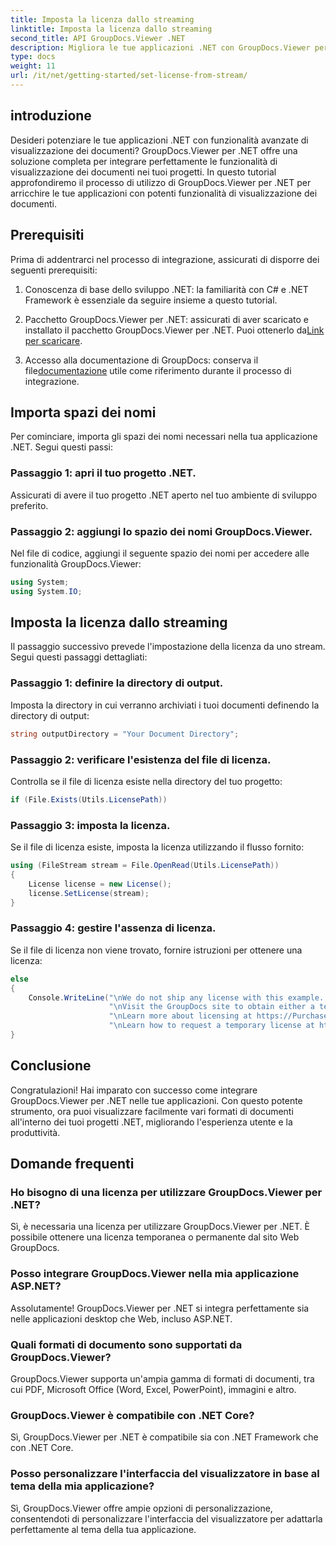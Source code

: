 ```yaml
---
title: Imposta la licenza dallo streaming
linktitle: Imposta la licenza dallo streaming
second_title: API GroupDocs.Viewer .NET
description: Migliora le tue applicazioni .NET con GroupDocs.Viewer per una visualizzazione fluida dei documenti. Segui la nostra guida passo passo e integra facilmente potenti funzionalità di visualizzazione dei documenti.
type: docs
weight: 11
url: /it/net/getting-started/set-license-from-stream/
---
```

## introduzione
Desideri potenziare le tue applicazioni .NET con funzionalità avanzate di visualizzazione dei documenti? GroupDocs.Viewer per .NET offre una soluzione completa per integrare perfettamente le funzionalità di visualizzazione dei documenti nei tuoi progetti. In questo tutorial approfondiremo il processo di utilizzo di GroupDocs.Viewer per .NET per arricchire le tue applicazioni con potenti funzionalità di visualizzazione dei documenti. 
## Prerequisiti
Prima di addentrarci nel processo di integrazione, assicurati di disporre dei seguenti prerequisiti:
1. Conoscenza di base dello sviluppo .NET: la familiarità con C# e .NET Framework è essenziale da seguire insieme a questo tutorial.
   
2.  Pacchetto GroupDocs.Viewer per .NET: assicurati di aver scaricato e installato il pacchetto GroupDocs.Viewer per .NET. Puoi ottenerlo da[Link per scaricare](https://releases.groupdocs.com/viewer/net/).
3.  Accesso alla documentazione di GroupDocs: conserva il file[documentazione](https://reference.groupdocs.com/viewer/net/) utile come riferimento durante il processo di integrazione.

## Importa spazi dei nomi
Per cominciare, importa gli spazi dei nomi necessari nella tua applicazione .NET. Segui questi passi:
### Passaggio 1: apri il tuo progetto .NET.
Assicurati di avere il tuo progetto .NET aperto nel tuo ambiente di sviluppo preferito.
### Passaggio 2: aggiungi lo spazio dei nomi GroupDocs.Viewer.
Nel file di codice, aggiungi il seguente spazio dei nomi per accedere alle funzionalità GroupDocs.Viewer:
```csharp
using System;
using System.IO;
```
## Imposta la licenza dallo streaming
Il passaggio successivo prevede l'impostazione della licenza da uno stream. Segui questi passaggi dettagliati:
### Passaggio 1: definire la directory di output.
Imposta la directory in cui verranno archiviati i tuoi documenti definendo la directory di output:
```csharp
string outputDirectory = "Your Document Directory";
```
### Passaggio 2: verificare l'esistenza del file di licenza.
Controlla se il file di licenza esiste nella directory del tuo progetto:
```csharp
if (File.Exists(Utils.LicensePath))
```
### Passaggio 3: imposta la licenza.
Se il file di licenza esiste, imposta la licenza utilizzando il flusso fornito:
```csharp
using (FileStream stream = File.OpenRead(Utils.LicensePath))
{
    License license = new License();
    license.SetLicense(stream);
}
```
### Passaggio 4: gestire l'assenza di licenza.
Se il file di licenza non viene trovato, fornire istruzioni per ottenere una licenza:
```csharp
else
{
    Console.WriteLine("\nWe do not ship any license with this example. " +
                      "\nVisit the GroupDocs site to obtain either a temporary or permanent license. " +
                      "\nLearn more about licensing at https://Purchase.groupdocs.com/faqs/licensing. "+
                      "\nLearn how to request a temporary license at https://Purchase.groupdocs.com/temporary-license.");
}
```

## Conclusione
Congratulazioni! Hai imparato con successo come integrare GroupDocs.Viewer per .NET nelle tue applicazioni. Con questo potente strumento, ora puoi visualizzare facilmente vari formati di documenti all'interno dei tuoi progetti .NET, migliorando l'esperienza utente e la produttività.
## Domande frequenti
### Ho bisogno di una licenza per utilizzare GroupDocs.Viewer per .NET?
Sì, è necessaria una licenza per utilizzare GroupDocs.Viewer per .NET. È possibile ottenere una licenza temporanea o permanente dal sito Web GroupDocs.
### Posso integrare GroupDocs.Viewer nella mia applicazione ASP.NET?
Assolutamente! GroupDocs.Viewer per .NET si integra perfettamente sia nelle applicazioni desktop che Web, incluso ASP.NET.
### Quali formati di documento sono supportati da GroupDocs.Viewer?
GroupDocs.Viewer supporta un'ampia gamma di formati di documenti, tra cui PDF, Microsoft Office (Word, Excel, PowerPoint), immagini e altro.
### GroupDocs.Viewer è compatibile con .NET Core?
Sì, GroupDocs.Viewer per .NET è compatibile sia con .NET Framework che con .NET Core.
### Posso personalizzare l'interfaccia del visualizzatore in base al tema della mia applicazione?
Sì, GroupDocs.Viewer offre ampie opzioni di personalizzazione, consentendoti di personalizzare l'interfaccia del visualizzatore per adattarla perfettamente al tema della tua applicazione.